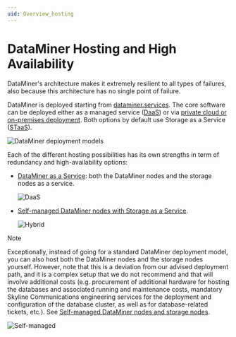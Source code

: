 ```yaml
---
uid: Overview_hosting
---
```


# DataMiner Hosting and High Availability

DataMiner's architecture makes it extremely resilient to all types of failures, also because this architecture has no single point of failure.

DataMiner is deployed starting from [dataminer.services](xref:Overview_DCP). The core software can be deployed either as a managed service ([DaaS](xref:DaaS_hosting)) or via [private cloud or on-premises deployment](xref:DM_selfhosted_and_StaaS). Both options by default use Storage as a Service ([STaaS](xref:DaaS_hosting#effortless-storage-with-staas)).

![DataMiner deployment models](~/dataminer-overview/images/DataMiner_Stack_deployment_models.png)

Each of the different hosting possibilities has its own strengths in term of redundancy and high-availability options:

- [DataMiner as a Service](xref:DaaS_hosting): both the DataMiner nodes and the storage nodes as a service.

  ![DaaS](~/user-guide/images/DaaS.svg)

- [Self-managed DataMiner nodes with Storage as a Service](xref:DM_selfhosted_and_StaaS).

  ![Hybrid](~/user-guide/images/Hybrid.svg)

> [!NOTE]
> Exceptionally, instead of going for a standard DataMiner deployment model, you can also host both the DataMiner nodes and the storage nodes yourself. However, note that this is a deviation from our advised deployment path, and it is a complex setup that we do not recommend and that will involve additional costs (e.g. procurement of additional hardware for hosting the databases and associated running and maintenance costs, mandatory Skyline Communications engineering services for the deployment and configuration of the database cluster, as well as for database-related tickets, etc.). See [Self-managed DataMiner nodes and storage nodes](xref:DM_and_storage_selfhosted).
>
> ![Self-managed](~/user-guide/images/Self-managed.svg)
